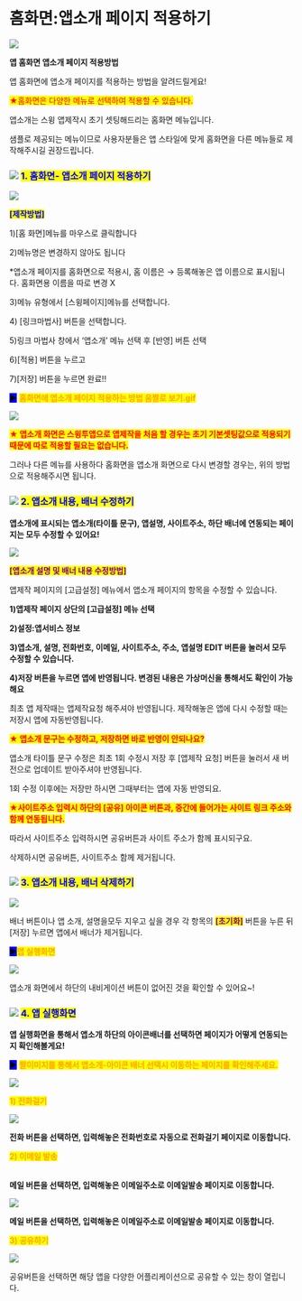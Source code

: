 # 홈화면:앱소개 페이지 적용하기

![](https://wp.swing2app.co.kr/wp-content/uploads/2018/09/%EC%95%B1%EC%86%8C%EA%B0%9C%EC%A0%81%EC%9A%A9%EC%A0%9C%EB%AA%A9.png)

**앱 홈화면 앱소개 페이지 적용방법**

앱 홈화면에 앱소개 페이지를 적용하는 방법을 알려드릴게요!

<mark style="color:red;">★홈화면은 다양한 메뉴로 선택하여 적용할 수 있습니다.</mark>

앱소개는 스윙 앱제작시 초기 셋팅해드리는 홈화면 메뉴입니다.

샘플로 제공되는 메뉴이므로 사용자분들은 앱 스타일에 맞게 홈화면을 다른 메뉴들로 제작해주시길 권장드립니다.



### ![](https://wp.swing2app.co.kr/wp-content/uploads/2020/04/%EB%8B%A8%EB%9D%BD1-1.png) <mark style="color:blue;">**1. 홈화면- 앱소개 페이지 적용하기**</mark>

![](https://wp.swing2app.co.kr/wp-content/uploads/2018/09/%ED%99%88%ED%99%94%EB%A9%B4-%EC%95%B1%EC%86%8C%EA%B0%9C%ED%8E%98%EC%9D%B4%EC%A7%80new1-1.png)

<mark style="color:blue;">**\[제작방법]**</mark>

1\)\[홈 화면]메뉴를 마우스로 클릭합니다

2\)메뉴명은 변경하지 않아도 됩니다

\*앱소개 페이지를 홈화면으로 적용시, 홈 이름은 → 등록해놓은 앱 이름으로 표시됩니다. 홈화면용 이름을 따로 변경 X

3\)메뉴 유형에서 \[스윙페이지]메뉴를 선택합니다.

4\) \[링크마법사] 버튼을 선택합니다.&#x20;

5\)링크 마법사 창에서 ‘앱소개’ 메뉴 선택 후 \[반영] 버튼 선택

6\)\[적용] 버튼을 누르고

7\)\[저장] 버튼을 누르면 완료!!

<mark style="background-color:blue;">**▶**</mark> <mark style="color:orange;">**홈화면에 앱소개 페이지 적용하는 방법 움짤로 보기.gif**</mark>

![](https://wp.swing2app.co.kr/wp-content/uploads/2018/09/%EB%85%B9%ED%99%94\_2020\_11\_26\_17\_33\_58\_450.gif)

<mark style="color:red;">**★ 앱소개 화면은 스윙투앱으로 앱제작을 처음 할 경우는 초기 기본셋팅값으로 적용되기 때문에 따로 적용할 필요는 없습니다.**</mark>&#x20;

그러나 다른 메뉴를 사용하다 홈화면을 앱소개 화면으로 다시 변경할 경우는, 위의 방법으로 적용해주시면 됩니다.



### ![](https://wp.swing2app.co.kr/wp-content/uploads/2020/04/%EB%8B%A8%EB%9D%BD1-1.png) <mark style="color:blue;">**2. 앱소개 내용, 배너 수정하기**</mark>

**앱소개에 표시되는 앱소개(타이틀 문구), 앱설명, 사이트주소, 하단 배너에 연동되는 페이지는 모두 수정할 수 있어요!**

![](https://wp.swing2app.co.kr/wp-content/uploads/2018/09/%EA%B3%A0%EA%B8%89%EC%84%A4%EC%A0%95new1.png)

<mark style="color:purple;">**\[앱소개 설명 및 배너 내용 수정방법]**</mark>

앱제작 페이지의 \[고급설정] 메뉴에서 앱소개 페이지의 항목을 수정할 수 있습니다.

**1)앱제작 페이지 상단의 \[고급설정] 메뉴 선택**

**2)설정:앱서비스 정보**

**3)앱소개, 설명, 전화번호, 이메일, 사이트주소, 주소, 앱설명 EDIT 버튼을 눌러서 모두 수정할 수 있습니다.**

**4)저장 버튼을 누르면 앱에 반영됩니다. 변경된 내용은 가상머신을 통해서도 확인이 가능해요**

최초 앱 제작때는 앱제작요청 해주셔야 반영됩니다. 제작해놓은 앱에 다시 수정할 때는 저장시 앱에 자동반영됩니다.



<mark style="color:red;">**★ 앱소개 문구는 수정하고, 저장하면 바로 반영이 안되나요?**</mark>

앱소개 타이틀 문구 수정은 최초 1회 수정시 저장 후 \[앱제작 요청] 버튼을 눌러서 새 버전으로 업데이트 받아주셔야 반영됩니다.

1회 수정 이후에는 저장만 하시면 그때부터는 앱에 자동 반영되요.



<mark style="color:red;">**★사이트주소 입력시 하단의 \[공유] 아이콘 버튼과, 중간에 들어가는 사이트 링크 주소와 함께 연동됩니다.**</mark>&#x20;

따라서 사이트주소 입력하시면 공유버튼과 사이트 주소가 함께 표시되구요.

삭제하시면 공유버튼, 사이트주소 함께 제거됩니다.



### ![](https://wp.swing2app.co.kr/wp-content/uploads/2020/04/%EB%8B%A8%EB%9D%BD1-1.png) <mark style="color:blue;">**3. 앱소개 내용, 배너 삭제하기**</mark> &#x20;

![](https://wp.swing2app.co.kr/wp-content/uploads/2018/09/%EA%B3%A0%EA%B8%89%EC%84%A4%EC%A0%95new2.png)

배너 버튼이나 앱 소개, 설명을모두 지우고 싶을 경우 각 항목의 <mark style="color:purple;">**\[초기화]**</mark> 버튼을 누른 뒤 \[저장] 누르면 앱에서 배너가 제거됩니다.



<mark style="background-color:blue;">**▶**</mark><mark style="color:orange;">**앱 실행화면**</mark>

![](../../../.gitbook/assets/내비게이션버튼\_제거.png)

앱소개 화면에서 하단의 내비게이션 버튼이 없어진 것을 확인할 수 있어요\~!



### ![](https://wp.swing2app.co.kr/wp-content/uploads/2020/04/%EB%8B%A8%EB%9D%BD1-1.png) <mark style="color:blue;">**4. 앱 실행화면**</mark>

**앱 실행화면을 통해서 앱소개 하단의 아이콘배너를 선택하면 페이지가 어떻게 연동되는지 확인해볼게요!**



<mark style="background-color:blue;">**▶**</mark> <mark style="color:orange;">**짤이미지를 통해서 앱소개-아이콘 배너 선택시 이동하는 페이지를 확인해주세요.**</mark>

![](https://wp.swing2app.co.kr/wp-content/uploads/2018/09/%EB%85%B9%ED%99%94\_2020\_06\_02\_16\_18\_41\_940.gif)

<mark style="color:orange;">**1) 전화걸기**</mark>

![](https://s3.ap-northeast-2.amazonaws.com/swing2bucket/resource/image/help/5d49554c48caac8ed5ab2e180c89dbcd.png)

**전화 버튼을 선택하면, 입력해놓은 전화번호로 자동으로 전화걸기 페이지로 이동합니다.**



<mark style="color:orange;">**2) 이메일 발송**</mark>

\
**메일 버튼을 선택하면, 입력해놓은 이메일주소로 이메일발송 페이지로 이동합니다.**&#x20;

![](https://s3.ap-northeast-2.amazonaws.com/swing2bucket/resource/image/help/395a0ac6c8f3bdb77a92309d43066938.png)

**메일 버튼을 선택하면, 입력해놓은 이메일주소로 이메일발송 페이지로 이동합니다.**&#x20;



<mark style="color:orange;">**3) 공유하기**</mark>

![](https://s3.ap-northeast-2.amazonaws.com/swing2bucket/resource/image/help/a24ed93baed54a2626bc88986c2d6160.png)

공유버튼을 선택하면 해당 앱을 다양한 어플리케이션으로 공유할 수 있는 창이 열립니다.

